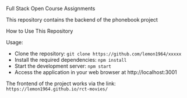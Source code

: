Full Stack Open Course Assignments

This repository contains the backend of the phonebook project

How to Use This Repository

Usage:

- Clone the repository: `git clone https://github.com/lemon1964/xxxxx`
- Install the required dependencies: `npm install`
- Start the development server: `npm start`
- Access the application in your web browser at http://localhost:3001

The frontend of the project works via the link: 
`https://lemon1964.github.io/rct-movies/`




